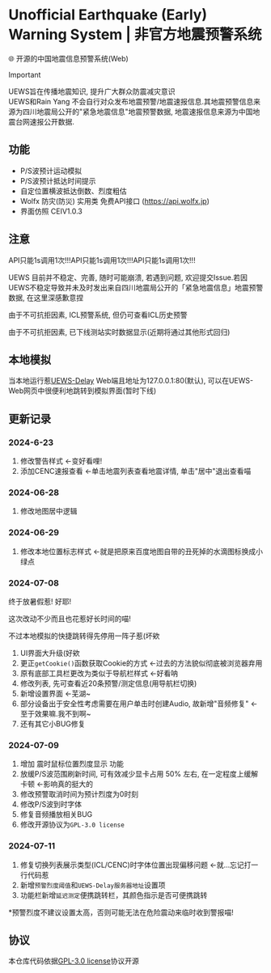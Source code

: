 # Unofficial Earthquake (Early) Warning System | 非官方地震预警系统
🌐 开源的中国地震信息预警系统(Web)

> [!IMPORTANT]
> UEWS旨在传播地震知识, 提升广大群众防震减灾意识 \
> UEWS和Rain Yang 不会自行对众发布地震预警/地震速报信息.其地震预警信息来源为四川地震局公开的"紧急地震信息"地震预警数据, 地震速报信息来源为中国地震台网速报公开数据.

## 功能
- P/S波预计运动模拟
- P/S波预计抵达时间提示
- 自定位置横波抵达倒数、烈度粗估
- Wolfx 防灾(防災) 实用类 免费API接口 (https://api.wolfx.jp)
- 界面仿照 CEIV1.0.3

## 注意

API只能1s调用1次!!!API只能1s调用1次!!!API只能1s调用1次!!!

UEWS 目前并不稳定、完善, 随时可能崩溃, 若遇到问题, 欢迎提交Issue.若因UEWS不稳定导致并未及时发出来自四川地震局公开的「紧急地震信息」地震预警数据, 在这里深感歉意捏

由于不可抗拒因素, ICL预警系统, 但仍可查看ICL历史预警

由于不可抗拒因素, 已下线测站实时数据显示(近期将通过其他形式回归)

## 本地模拟
当本地运行惹[UEWS-Delay](https://github.com/RainYangty/UEWS-Delay) Web端且地址为127.0.0.1:80(默认), 可以在UEWS-Web网页中很便利地跳转到模拟界面(暂时下线)

## 更新记录

### 2024-6-23

1. 修改警告样式 <-变好看哩!
2. 添加CENC速报查看 <-单击地震列表查看地震详情, 单击"居中"退出查看喵

### 2024-06-28

1. 修改地图居中逻辑

### 2024-06-29

1. 修改本地位置标志样式 <-就是把原来百度地图自带的丑死掉的水滴图标换成小绿点

### 2024-07-08

终于放暑假惹! 好耶!

这次改动不少而且也花惹好长时间的喵!

不过本地模拟的快捷跳转得先停用一阵子惹(坏欸

1. UI界面大升级(好欸
2. 更正`getCookie()`函数获取Cookie的方式 <-过去的方法貌似彻底被浏览器弃用
3. 原有底部工具栏更改为类似于导航栏样式 <-好看呐
4. 修改列表, 先可查看近20条预警/测定信息(用导航栏切换)
5. 新增设置界面 <-芜湖~
6. 部分设备出于安全性考虑需要在用户单击时创建Audio, 故新增"音频修复" <-至于效果嘛.我不到啊~
7. 还有其它小BUG修复

### 2024-07-09

1. 增加 震时鼠标位置烈度显示 功能
2. 放缓P/S波范围刷新时间, 可有效减少显卡占用 50% 左右, 在一定程度上缓解卡顿 <-影响真的挺大的
3. 修改预警取消时间为预计烈度为0时刻
4. 修改P/S波到时字体
5. 修复音频播放相关BUG
6. 修改开源协议为`GPL-3.0 license`

### 2024-07-11

1. 修复切换列表展示类型(ICL/CENC)时字体位置出现偏移问题 <-就...忘记打一行代码惹
2. 新增`预警烈度阈值`和`UEWS-Delay服务器地址`设置项
3. 功能栏新增`延迟测定`便携跳转栏，其颜色指示是否可便携跳转

*预警烈度不建议设置太高，否则可能无法在危险震动来临时收到警报喵!

## 协议
本仓库代码依据[GPL-3.0 license](https://github.com/RainYangty/UEWS-Web/blob/main/LICENSE)协议开源
